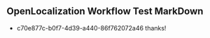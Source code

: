 ## OpenLocalization Workflow Test MarkDown
* c70e877c-b0f7-4d39-a440-86f762072a46 
thanks!<!--HONumber=Mar16_HO3-->

